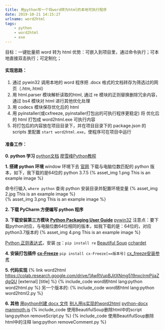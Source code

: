 ```yaml
---
title: 用python写一个将word转为html的本地可执行程序
date: 2019-10-21 14:15:27
urlname: word2html
tags:
    - python
    - word2html
    - exe
---
```

目标：一键批量把 word 转为 html
优势：可嵌入到项目里，通过命令执行；可本地直接双击执行；可定制化；
 <!-- more -->
#### 实现思路：
1. 通过 pywin32 调用本地的 word 程序把 .docx 格式的文档转存为筛选过的网页（*.htm,*.html）
2. 用 html.parser 模块解析读取的html, 通过 re 模块的正则替换删除冗余内容，通过 bs4 模块对 html 进行其他优化处理
3. 用 codecs 模块保存优化后的 html
4. 用 pyinstaller(或cxfreeze, pyinstaller打包出的可执行程序更稳定) 将 优化后的 html 打包成 word2html.exe 可执行内容
5. 将打包后的内容放在项目目录下，并在项目目录下的 package.json 的 scripts 里配置 `start word2html.exe`，使程序可在项目中运行

#### 准备工作：
**0. python 学习**
[python文档](https://docs.python.org/zh-cn/3/)
[廖雪峰Python教程](https://www.liaoxuefeng.com/wiki/1016959663602400)

**1. 搭建 python 环境**
window 环境下去 [官网](https://www.python.org/downloads/windows/) 下载与电脑位数匹配的 python 版本，如下，我下载的是64位的 python 3.7.5
{% asset_img 1.png This is an example image %}

命令行输入 `where python` 查询 python 安装目录并配置环境变量
{% asset_img 2.jpg This is an example image %}  
{% asset_img 3.png This is an example image %}

**2. 下载 PyCharm 方便编写 python 程序**

**3. 下载安装第三方模块 [Python Packaging User Guide](https://packaging.python.org/tutorials/)**
[pywin32](https://sourceforge.net/projects/pywin32/files/pywin32/Build%20221/)
注意点：要下载python对应，与电脑位数64位相同的版本，如我下载的是：64位的，对应python3.7版本的
{% asset_img 4.png This is an example image %}

[Python 正则表达式](https://www.runoob.com/python/python-reg-expressions.html)，安装 [re](https://docs.python.org/zh-cn/3/library/re.html#re.compile)：`pip install re` 
[Beautiful Soup](https://beautifulsoup.readthedocs.io/zh_CN/v4.4.0/#id12)
[cchardet](https://pypi.org/project/cchardet/)

**4. 安装打包插件 [cx-Freeze](https://pypi.org/project/cx-Freeze/5.0.1/)**
`pip install cx-Freeze[==版本号]`
[cx_freeze安装参考](https://blog.csdn.net/kun_dl/article/details/81223732)

**5. 代码实现**
{% link word2html https://colab.research.google.com/drive/1AwRVupBJjtXNmg519nxcIrmPjjaZdgQU [external] [title] %}
{% include_code word转html lang:python word2html.py %}
另一个版本的:
{% include_code word转html lang:python word2html2.py %}

**6. 其他**
[用python创建 docx 文件](https://www.cnblogs.com/deepwaterplan/articles/6664796.html)
[别人用js实现的word2html](https://github.com/wibetter/word2html)
[python-docx](https://python-docx.readthedocs.io/en/latest/index.html)
[mammoth.js](https://www.cnblogs.com/fhkankan/p/11136238.html)
{% include_code 使用BeautifulSoup删除html中的script lang:python removeScript.py %}
{% include_code 使用BeautifulSoup删除html中的注释 lang:python removeComment.py %}